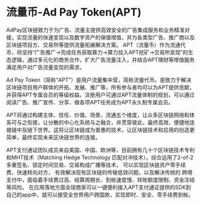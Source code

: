# 

# 流量币-Ad Pay Token(APT)

AdPay区块链致力于为广告、流量主提供高效安全的广告集成服务和业务精准对接，实现流量的快速变现以及数字资产的保值增值，并为各类型广告、推广商以及区块链项目方、交易所等提供流量拓展解决方案。
APT（流量币）作为流通代币，将坚持“广告推广→完成任务获取算力→算力投入APT挖矿→交易所变现”的生态逻辑，通过多元化的商务合作，扩大广告流量注入，并结合APT理财等增值服务满足用户对广告流量变现的需求。

Ad Pay Token（简称“APT”）是用户流量集中营，简称流量代币。是致力于解决区块链项目用户群体的开拓、发展、推广等，所有参与者均可以为APT提供贡献，并获得APT专属会员的等级权益。注册用户可通过APT流量体制的规划，可以通过阅读广告、推广宣传、分享、做各项APT任务成为APT永久制专属会员。

APT将通过构建主体、信任、价值、场景、流通五个维度，让众多区块链网络和体系可与之衔接，让分散的中心化系统与之融合，并贯穿彼此，最终高效、便捷地连接链中及链下世界。这将让区块链成为普惠的技术，让区块链技术和应用的创造更简单，最终实现未来区块链世界的连接。

APT支付通证团队成员来自美国、中国、欧洲等，目前拥有几十个区块链技术专利和MHT技术（Matching Hedge Technology 匹配对冲技术）。综合运用了2-of-2 多重签名、锁定时间交易、交易构成广播等技术， 可以实现区块链资产零手续费、快速转向对方， 有效解决现有区块链的传输低效问题。以及解决传统的 跨境支付中，面临着手续费过高、结算周期长、到帐速度慢、转账额度限制、资金冻结等风险。 在应用落地方面全球商家可以一键便利接入APT支付通证提供的SDK到自己的app中，就可以接受全世界用户跨国款，实现即时、安全、零手续费到帐。

